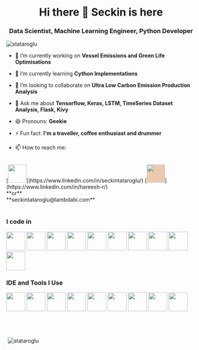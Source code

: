 <h1 align="center">Hi there 👋 Seckin is here</h1>
<h3 align="center">Data Scientist, Machine Learning Engineer, Python Developer</h3>

<p align="left"> <img src="https://komarev.com/ghpvc/?username=stataroglu&color=brightgreen" alt="stataroglu" /> </p>


- 🔭 I’m currently working on **Vessel Emissions and Green Life Optimisations**

- 🌱 I’m currently learning **Cython Implementations**

- 👯 I’m looking to collaborate on **Ultra Low Carbon Emission Production Analysis**

<!-- - 📝 I regularly write articles on [https://medium.com/@seckintataroglu](https://medium.com/@seckintataroglu) -->

<!-- - 🤔 I’m looking for help with **E-Commerce** -->

- 💬 Ask me about **Tensorflow, Keras, LSTM, TimeSeries Dataset Analysis, Flask, Kivy**

- 😄 Pronouns: **Geekie**

- ⚡ Fun fact: **I'm a traveller, coffee enthusiast and drummer**

- 📫 How to reach me: 
<br /> 
[<img src="https://img.shields.io/badge/LinkedIn-0077B5?style=for-the-badge&logo=linkedin&logoColor=white" height="48px"/>](https://www.linkedin.com/in/seckintataroglu/) 
[<img src="https://www.lambdabi.com/assets/img/logoMedium-shadow-3.png" height="48px" style="background-color:#ebcab0" />](https://www.linkedin.com/in/hareesh-r/)
<br /> **or**
<br /> **seckintataroglu@lambdabi.com**
<br> 
<br> 


### I code in
<img height="50" width="50" src="https://img.icons8.com/color/48/000000/python.png" /> 
<img height="50" width="50" src="https://img.icons8.com/color/48/000000/tensorflow.png"/>

<img height="50" width="50" src="https://img.icons8.com/color/48/000000/postgreesql.png"/>

<img height="50" width="50" src="https://kivy.org/logos/kivy-logo-black-64.png"/>
<img height="50" width="50" src="https://kivymd.readthedocs.io/en/latest/_static/logo-kivymd.png"/>

<img height="50" width="50" src="https://img.icons8.com/color/48/000000/html-5.png" /> 
<img height="50" width="50" src="https://img.icons8.com/color/48/000000/css3.png" /> 
<img height="50" width="50" src="https://img.icons8.com/color/48/000000/bootstrap.png" />
<img height="50" width="50" src="https://img.icons8.com/color/48/000000/javascript.png"/>
<img height="50" width="50" src="https://www.chartjs.org/img/chartjs-logo.svg"/>

 


### IDE and Tools I Use
<img height="50" width="50" src="https://img.icons8.com/color/48/000000/visual-studio-code-2019.png"/> 
<img height="50" width="50" src="https://colab.research.google.com/img/colab_favicon_256px.png"/>
<img height="50" width="50" src="https://img.icons8.com/dusk/64/000000/anaconda.png"/>  
<img height="50" width="50" src="https://jupyter.org/assets/main-logo.svg"/> 

<img height="50" width="50" src="https://img.icons8.com/color/48/000000/powershell.png"/> 
<img height="50" width="50" src="https://img.icons8.com/color/50/000000/git.png"/> 
<img height="50" width="50" src="https://img.icons8.com/color/48/000000/linux.png"/> 

<img height="50" width="50" src="https://img.icons8.com/color/48/000000/azure-1.png"/> 
<img height="50" width="50" src="https://img.icons8.com/fluent/48/000000/google-cloud.png"/> 

<br>
<br>
<br>
<br>




<!-- MOST USED LANGUAGES -->
<!-- <p><img align="left" src="https://github-readme-stats.vercel.app/api/top-langs/?username=stataroglu&layout=compact&hide=html" alt="stataroglu" /></p> -->

<!-- GITHUB STATS -->
<p>&nbsp;<img align="center" src="https://github-readme-stats.vercel.app/api?username=stataroglu&show_icons=true" alt="stataroglu" /></p>



<!-- ### 💻 Workspace Spec
<img src="https://img.shields.io/badge/NVIDIA-GTX1650-76B900?style=for-the-badge&logo=nvidia&logoColor=white"/>  <img src="https://img.shields.io/badge/AMD-Ryzen_5_4600H-ED1C24?style=for-the-badge&logo=amd&logoColor=white"/>  -->

<!-- [![Hareesh's github stats](https://github-readme-stats.vercel.app/api?username=hareesh-r&hide=issues,contribs&theme=dark)](https://github.com/hareesh-r/github-readme-stats) -->